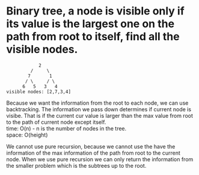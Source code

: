 # Binary tree, a node is visible only if its value is the largest one on the path from root to itself, find all the visible nodes.

                2
             /     \
            7       1
           / \     / \
          6   5   3   4
    visible nodes: [2,7,3,4]
Because we want the information from the root to each node, we can use backtracking. The information we pass down determines if current node is visibe. That is if the current cur value is larger than the max value from root to the path of current node except itself.<br>
time: O(n) - n is the number of nodes in the tree.<br>
space: O(height)<br>

We cannot use pure recursion, because we cannot use the have the information of the max information of the path from root to the current node. When we use pure recursion we can only return the information from the smaller problem which is the subtrees up to the root.